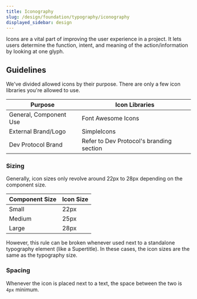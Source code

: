```yaml
---
title: Iconography
slug: /design/foundation/typography/iconography
displayed_sidebar: design
---
```

Icons are a vital part of improving the user experience in a project. It lets users determine the function, intent, and meaning of the action/information by looking at one glyph.

## Guidelines
We've divided allowed icons by their purpose. There are only a few icon libraries you're allowed to use.

| Purpose                | Icon Libraries                           |
|------------------------|------------------------------------------|
| General, Component Use | Font Awesome Icons                       |
| External Brand/Logo    | SimpleIcons                              |
| Dev Protocol Brand     | Refer to Dev Protocol's branding section |

### Sizing
Generally, icon sizes only revolve around 22px to 28px depending on the component size.

| Component Size | Icon Size |
|----------------|-----------|
| Small          | 22px      |
| Medium         | 25px      |
| Large          | 28px      |

However, this rule can be broken whenever used next to a standalone typography element (like a Supertitle). In these cases, the icon sizes are the same as the typography size.

### Spacing
Whenever the icon is placed next to a text, the space between the two is `4px` minimum.